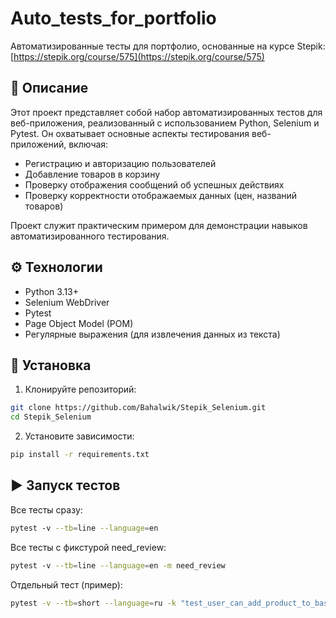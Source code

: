 # Auto_tests_for_portfolio

Автоматизированные тесты для портфолио, основанные на курсе Stepik: [https://stepik.org/course/575](https://stepik.org/course/575)

## 📘 Описание

Этот проект представляет собой набор автоматизированных тестов для веб-приложения, реализованный с использованием Python, Selenium и Pytest. Он охватывает основные аспекты тестирования веб-приложений, включая:

- Регистрацию и авторизацию пользователей
- Добавление товаров в корзину
- Проверку отображения сообщений об успешных действиях
- Проверку корректности отображаемых данных (цен, названий товаров)

Проект служит практическим примером для демонстрации навыков автоматизированного тестирования.

## ⚙️ Технологии

- Python 3.13+
- Selenium WebDriver
- Pytest
- Page Object Model (POM)
- Регулярные выражения (для извлечения данных из текста)

## 🚀 Установка

1. Клонируйте репозиторий:

```bash
git clone https://github.com/Bahalwik/Stepik_Selenium.git
cd Stepik_Selenium
```

2. Установите зависимости:
   
```bash
pip install -r requirements.txt
```

## ▶️ Запуск тестов

Все тесты сразу:

```bash
pytest -v --tb=line --language=en 
```


Все тесты с фикстурой need_review:

```bash
pytest -v --tb=line --language=en -m need_review
```

Отдельный тест (пример):
```bash
pytest -v --tb=short --language=ru -k "test_user_can_add_product_to_basket"
```
